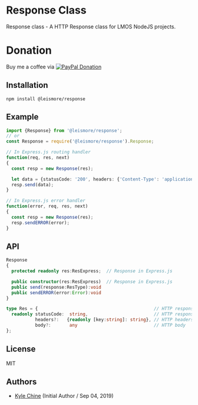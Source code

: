 # Response Class

Response class - A HTTP Response class for LMOS NodeJS projects.

# Donation

Buy me a coffee via [![PayPal Donation](https://www.paypalobjects.com/en_AU/i/btn/btn_donateCC_LG.gif)](https://www.paypal.com/cgi-bin/webscr?cmd=_donations&business=SPPJPYRY4D6WC&item_name=Give+people+an+option+to+support+my+open+source+software.&currency_code=AUD&source=url)

## Installation

`npm install @leismore/response`

## Example

```typescript
import {Response} from '@leismore/response';
// or
const Response = require('@leismore/response').Response;

// In Express.js routing handler
function(req, res, next)
{
  const resp = new Response(res);

  let data = {statusCode: '200', headers: {'Content-Type': 'application/json'}, body: {'result': 'OK'}};
  resp.send(data);
}

// In Express.js error handler
function(error, req, res, next)
{
  const resp = new Response(res);
  resp.sendERROR(error);
}
```

## API

```typescript
Response
{
  protected readonly res:ResExpress;  // Response in Express.js

  public constructor(res:ResExpress)  // Response in Express.js
  public send(response:ResType):void
  public sendERROR(error:Error):void
}

type Res = {                                            // HTTP response
  readonly statusCode:  string,                         // HTTP response status code
           headers?:   {readonly [key:string]: string}, // HTTP headers
           body?:       any                             // HTTP body
};
```

## License

MIT

## Authors

* [Kyle Chine](https://www.kylechine.name) (Initial Author / Sep 04, 2019)
